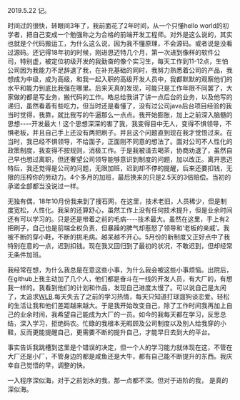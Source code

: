 2019.5.22 记。

时间过的很快，转眼间3年了，我前面花了2年时间，从一个只懂hello world的初学者，把自己变成一个勉强称之为合格的前端开发工程师。对外是这么说的，其实也就是个代码搬运工，为什么这么说，因为我不懂原理，不会源码。或者说是没看过源码。还记得18年初的时候，刚进思迈特几个月，第一次进到像样的软件公司，特别虚，被定位初级开发的我勤奋的像个实习生，每天工作到11-12点，生怕公司因为我能力不足辞退了我，在补充基础的同时，我努力熟悉着公司的产品，我想成为中级，成为高级，和我一起入职的高级开发人员中，我都默默的观察他们的水平和能力到底比我强在哪里。后来天真的发现，可能只是工作年限不同罢了，大家做的都是写业务，搬代码的工作。皓总给我讲了讲一点后台的业务，以及他写的递归，虽然看着有些吃力，但当时还是看懂了，没有过公司java后台项目经验的我当时觉得，我靠，就比我写的牛逼那么一点点。我开始膨胀，加上之前深入脑髓的思想----开发最大！这个思想深深的害了我，我变得目中无人，变得不惧领导，不惧老板，并且自己手上还没有两把刷子。并且这个问题直到现在我才觉悟过来。在当时，我已经不惧领导，不给面子，正面刚不同意的想法了。面对公司不人性化的政策制度，我变得不按规则，消极工作。于是我被请去喝茶，协商劝退了，虽然自己早也想过离职，但还奢望公司领导能够意识到制度的问题，加以改正。离开思迈特后，我还觉得是公司的问题，无限加班，迟到却不停的提醒，后来还要扣钱，无限的压榨你的劳动力。4个多月的加班，最后换来的只是2.5天的3倍赔偿。当初的承诺全部都当没说过一样。

无独有偶，18年10月份我来到了搜石网，在这里，技术老旧，人员稀少，但是制度宽松，人性化。我呆的还算舒心，虽然工作上没有任何技术提升，但是业余时间还有可以学习的。只是还是带着之前的毛病----技术最大。虽然在这里，手上有2把刷子，自己也是前端全权负责，但暴躁的脾气却惹怒了领导和‘老板的亲戚’。我被不断的穿小鞋，不断的挑毛病。越呆越不开心。5月份的新制度又正好点中了我特别在意的一点，迟到扣钱。现在我又回归到了最初的状况，不敢迟到，但却经常无条件加班。

我经常在想，为什么我总是在意这些小事，为什么我会被这些小事烦恼。出院后，在github上我主动加了几个人，他们都是奋斗在一线的开发人员，有大厂的，有想我一样的。我看到他们的计划和作品，发现自己进度太慢了。可以说自己是太闲了，太追求[WLB](https://github.com/formulahendry/955.WLB).每天失去了之前的学习热情，每天只知道打球遛狗谈恋爱。轻松的生活让我和他们差距越来越大。于是我开始改变自己，除了工作时间我再加上自己的业余时间，我希望自己能成为大厂的一员。如今的我每天都在学习，反思总结，深入学习，拒绝码农。忙碌的我根本无暇顾及公司制度以及别人给我穿的小鞋，反而更能提醒自己，更需要不断的提升自己，才能早日去到大的平台。

事实告诉我跳槽到这里是个错误的决定，但一个人的学习能力就体现在这，不管在大厂还是小厂，不管身边的都是咸鱼还是大牛，都有自己能不断提升的东西。我庆幸自己觉悟的早，调整的快。

一入程序深似海，对于之前划水的我，那一点都不深。但对于进阶的我， 是真的深似海。
